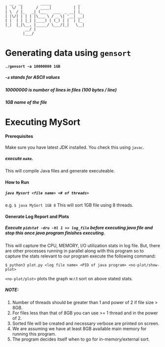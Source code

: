       __  __        _____            _    
    |  \/  |      / ____|          | |   
    | \  / |_   _| (___   ___  _ __| |_  
    | |\/| | | | |\___ \ / _ \| '__| __| 
    | |  | | |_| |____) | (_) | |  | |_  
    |_|  |_|\__, |_____/ \___/|_|   \__| 
             __/ |                       
            |___/                        
            
Generating data using `gensort`
==
#### `./gensort -a 10000000 1GB`

##### `-a` stands for ASCII values 
##### 10000000 is number of lines in files (100 bytes / line) 
##### 1GB name of the file

Executing MySort
==
#### Prerequisites 
Make sure you have latest JDK installed. You check this using `javac`.
##### execute `make`. 
This will compile Java files and generate executeable.

#### How to Run
##### `java Mysort <file name> <# of threads>`
e.g. `$ java MySort 1GB 8` This will sort 1GB file using 8 threads.

#### Generate Log Report and Plots
##### Execute `pidstat -dru -hl 1 >> log_file` before executing java file and stop this once java program finishes executing.
This will capture the CPU, MEMORY, I/O utilization stats in log file. But, there are other processes running in parallel along with this program so to capture the stats relevant to our program execute the following command:

`$ python3 plot.py <log file name> <PID of java program> <no-plot/show-plot>`

`<no-plot/plot>` plots the graph w.r.t sort on above stated stats.

##### NOTE:
1. Number of threads should be greater than 1 and power of 2 if file size > 8GB.
2. For files less than that of 8GB you can use >= 1 thread and in the power of 2.
3. Sorted file will be created and necessary verbose are printed on screen.
4. We are assuming we have at least 8GB available main memory for running this program.
5. The program decides itself when to go for in-memory/external sort.
           


